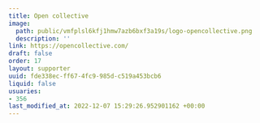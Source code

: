 ```yaml
---
title: Open collective
image:
  path: public/vmfplsl6kfj1hmw7azb6bxf3a19s/logo-opencollective.png
  description: ''
link: https://opencollective.com/
draft: false
order: 17
layout: supporter
uuid: fde338ec-ff67-4fc9-985d-c519a453bcb6
liquid: false
usuaries:
- 356
last_modified_at: 2022-12-07 15:29:26.952901162 +00:00
---
```


